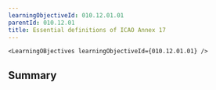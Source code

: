 ```yaml
---
learningObjectiveId: 010.12.01.01
parentId: 010.12.01
title: Essential definitions of ICAO Annex 17
---
```


```tsx eval
<LearningOBjectives learningObjectiveId={010.12.01.01} />
```

## Summary
